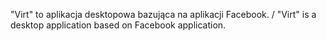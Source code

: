 "Virt" to aplikacja desktopowa bazująca na aplikacji Facebook. / "Virt" is a desktop application based on Facebook application.
